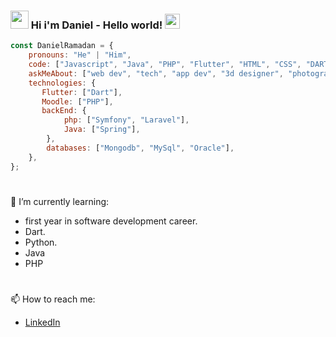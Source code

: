 ### <img src="https://user-images.githubusercontent.com/44514691/187095526-dd90cefe-854e-4d26-9292-5dc90bc65623.gif" width="29px"> Hi i'm Daniel - Hello world!&nbsp;<img src="https://user-images.githubusercontent.com/44514691/187095551-07e6e968-5030-4f7c-899d-26d10e2d41b3.gif" width="24px">


```javascript
const DanielRamadan = {
    pronouns: "He" | "Him",
    code: ["Javascript", "Java", "PHP", "Flutter", "HTML", "CSS", "DART"],
    askMeAbout: ["web dev", "tech", "app dev", "3d designer", "photographer", "graphic designer", "audiovisual designer"],
    technologies: {
       Flutter: ["Dart"],
       Moodle: ["PHP"],
       backEnd: {
            php: ["Symfony", "Laravel"],
            Java: ["Spring"],
        },
        databases: ["Mongodb", "MySql", "Oracle"],
    },
};
```
#
🌱 I’m currently learning:

- first year in software development career.
- Dart.
- Python.
- Java
- PHP
#
📫 How to reach me:

- [LinkedIn](https://www.linkedin.com/in/ramadandaniel/) 

<!--
**DrEureka/dreureka** is a ✨ _special_ ✨ repository because its `README.md` (this file) appears on your GitHub profile.

Here are some ideas to get you started:

- 🔭 I’m currently working on ...
- 🌱 I’m currently learning ...
- 👯 I’m looking to collaborate on ...
- 🤔 I’m looking for help with ...
- 💬 Ask me about ...
- 📫 How to reach me: ...
- 😄 Pronouns: ...
- ⚡ Fun fact: ...
-->
